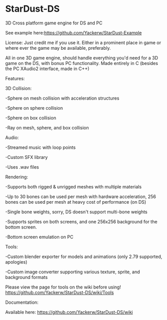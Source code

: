 # StarDust-DS
 3D Cross platform game engine for DS and PC
 
 See example here:https://github.com/Yackerw/StarDust-Example

License: Just credit me if you use it. Either in a prominent place in game or where ever the game may be available, preferably.

All in one 3D game engine, should handle everything you'd need for a 3D game on the DS, with bonus PC functionality. Made entirely in C (besides the PC XAudio2 interface, made in C++)

Features:

3D Collision:

-Sphere on mesh collision with acceleration structures

-Sphere on sphere collision

-Sphere on box collision

-Ray on mesh, sphere, and box collision

Audio:

-Streamed music with loop points

-Custom SFX library

-Uses .wav files

Rendering:

-Supports both rigged & unrigged meshes with multiple materials

-Up to 30 bones can be used per mesh with hardware acceleration, 256 bones can be used per mesh at heavy cost of performance (on DS)

-Single bone weights, sorry, DS doesn't support multi-bone weights

-Supports sprites on both screens, and one 256x256 background for the bottom screen.

-Bottom screen emulation on PC

Tools:

-Custom blender exporter for models and animations (only 2.79 supported, apologies)

-Custom image converter supporting various texture, sprite, and background formats

Please view the page for tools on the wiki before using! https://github.com/Yackerw/StarDust-DS/wiki/Tools

Documentation:

Available here: https://github.com/Yackerw/StarDust-DS/wiki
